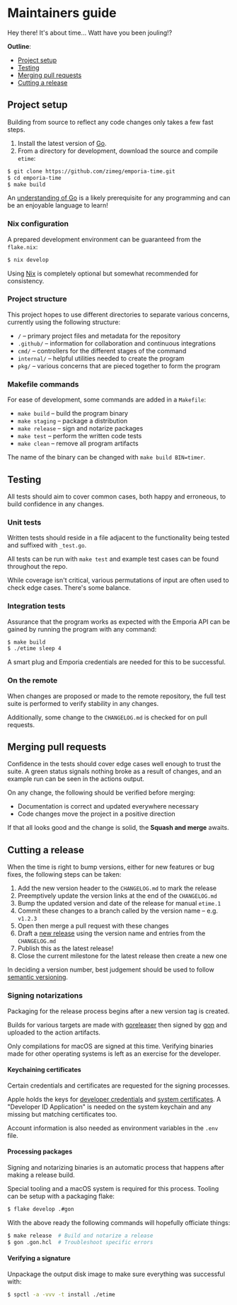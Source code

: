 # Maintainers guide

Hey there! It's about time... Watt have you been jouling!?

**Outline**:

- [Project setup](#project-setup)
- [Testing](#testing)
- [Merging pull requests](#merging-pull-requests)
- [Cutting a release](#cutting-a-release)

## Project setup

Building from source to reflect any code changes only takes a few fast steps.

1. Install the latest version of [Go][golang].
2. From a directory for development, download the source and compile `etime`:

```sh
$ git clone https://github.com/zimeg/emporia-time.git
$ cd emporia-time
$ make build
```

An [understanding of Go][learn_go] is a likely prerequisite for any programming
and can be an enjoyable language to learn!

### Nix configuration

A prepared development environment can be guaranteed from the `flake.nix`:

```sh
$ nix develop
```

Using [Nix][nix] is completely optional but somewhat recommended for
consistency.

### Project structure

This project hopes to use different directories to separate various concerns,
currently using the following structure:

- `/` – primary project files and metadata for the repository
- `.github/` – information for collaboration and continuous integrations
- `cmd/` – controllers for the different stages of the command
- `internal/` – helpful utilities needed to create the program
- `pkg/` – various concerns that are pieced together to form the program

### Makefile commands

For ease of development, some commands are added in a `Makefile`:

- `make build` – build the program binary
- `make staging` – package a distribution
- `make release` – sign and notarize packages
- `make test` – perform the written code tests
- `make clean` – remove all program artifacts

The name of the binary can be changed with `make build BIN=timer`.

## Testing

All tests should aim to cover common cases, both happy and erroneous, to build
confidence in any changes.

### Unit tests

Written tests should reside in a file adjacent to the functionality being tested
and suffixed with `_test.go`.

All tests can be run with `make test` and example test cases can be found
throughout the repo.

While coverage isn't critical, various permutations of input are often used to
check edge cases. There's some balance.

### Integration tests

Assurance that the program works as expected with the Emporia API can be gained
by running the program with any command:

```sh
$ make build
$ ./etime sleep 4
```

A smart plug and Emporia credentials are needed for this to be successful.

### On the remote

When changes are proposed or made to the remote repository, the full test suite
is performed to verify stability in any changes.

Additionally, some change to the `CHANGELOG.md` is checked for on pull requests.

## Merging pull requests

Confidence in the tests should cover edge cases well enough to trust the suite.
A green status signals nothing broke as a result of changes, and an example run
can be seen in the actions output.

On any change, the following should be verified before merging:

- Documentation is correct and updated everywhere necessary
- Code changes move the project in a positive direction

If that all looks good and the change is solid, the **Squash and merge** awaits.

## Cutting a release

When the time is right to bump versions, either for new features or bug fixes,
the following steps can be taken:

1. Add the new version header to the `CHANGELOG.md` to mark the release
2. Preemptively update the version links at the end of the `CHANGELOG.md`
3. Bump the updated version and date of the release for manual `etime.1`
4. Commit these changes to a branch called by the version name – e.g. `v1.2.3`
5. Open then merge a pull request with these changes
6. Draft a [new release][releases] using the version name and entries from the
   `CHANGELOG.md`
7. Publish this as the latest release!
8. Close the current milestone for the latest release then create a new one

In deciding a version number, best judgement should be used to follow
[semantic versioning][semver].

### Signing notarizations

Packaging for the release process begins after a new version tag is created.

Builds for various targets are made with [goreleaser][goreleaser] then signed by
[gon][gon] and uploaded to the action artifacts.

Only compilations for macOS are signed at this time. Verifying binaries made for
other operating systems is left as an exercise for the developer.

#### Keychaining certificates

Certain credentials and certificates are requested for the signing processes.

Apple holds the keys for [developer credentials][credentials] and
[system certificates][certificates]. A "Developer ID Application" is needed on
the system keychain and any missing but matching certificates too.

Account information is also needed as environment variables in the `.env` file.

#### Processing packages

Signing and notarizing binaries is an automatic process that happens after
making a release build.

Special tooling and a macOS system is required for this process. Tooling can be
setup with a packaging flake:

```sh
$ flake develop .#gon
```

With the above ready the following commands will hopefully officiate things:

```sh
$ make release  # Build and notarize a release
$ gon .gon.hcl  # Troubleshoot specific errors
```

#### Verifying a signature

Unpackage the output disk image to make sure everything was successful with:

```sh
$ spctl -a -vvv -t install ./etime
```

[certificates]: https://www.apple.com/certificateauthority/
[credentials]: https://developer.apple.com/account/resources/certificates/list
[golang]: https://go.dev/dl/
[gon]: https://github.com/Bearer/gon
[goreleaser]: https://github.com/goreleaser/goreleaser
[learn_go]: https://go.dev/learn/
[nix]: https://zero-to-nix.com
[releases]: https://github.com/zimeg/emporia-time/releases
[semver]: https://semver.org/spec/v2.0.0.html

